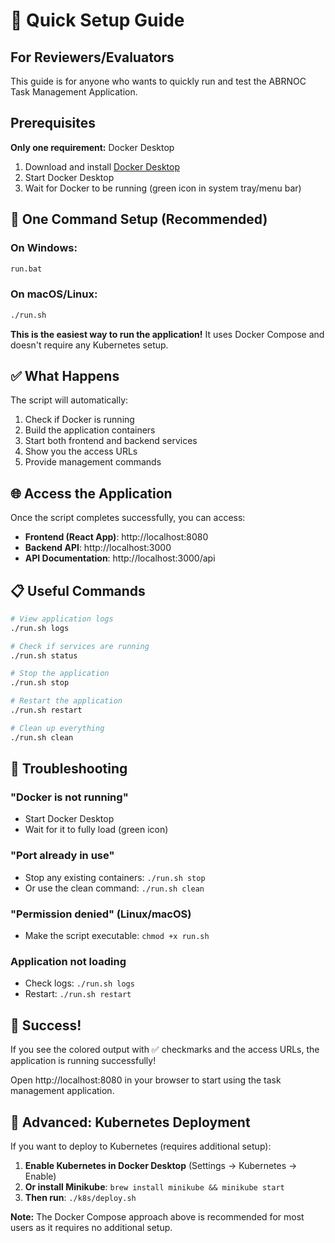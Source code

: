 # 🚀 Quick Setup Guide

## For Reviewers/Evaluators

This guide is for anyone who wants to quickly run and test the ABRNOC Task Management Application.

## Prerequisites

**Only one requirement:** Docker Desktop

1. Download and install [Docker Desktop](https://www.docker.com/products/docker-desktop)
2. Start Docker Desktop
3. Wait for Docker to be running (green icon in system tray/menu bar)

## 🎯 One Command Setup (Recommended)

### On Windows:
```cmd
run.bat
```

### On macOS/Linux:
```bash
./run.sh
```

**This is the easiest way to run the application!** It uses Docker Compose and doesn't require any Kubernetes setup.

## ✅ What Happens

The script will automatically:
1. Check if Docker is running
2. Build the application containers
3. Start both frontend and backend services
4. Show you the access URLs
5. Provide management commands

## 🌐 Access the Application

Once the script completes successfully, you can access:

- **Frontend (React App)**: http://localhost:8080
- **Backend API**: http://localhost:3000
- **API Documentation**: http://localhost:3000/api

## 📋 Useful Commands

```bash
# View application logs
./run.sh logs

# Check if services are running
./run.sh status

# Stop the application
./run.sh stop

# Restart the application
./run.sh restart

# Clean up everything
./run.sh clean
```

## 🐛 Troubleshooting

### "Docker is not running"
- Start Docker Desktop
- Wait for it to fully load (green icon)

### "Port already in use"
- Stop any existing containers: `./run.sh stop`
- Or use the clean command: `./run.sh clean`

### "Permission denied" (Linux/macOS)
- Make the script executable: `chmod +x run.sh`

### Application not loading
- Check logs: `./run.sh logs`
- Restart: `./run.sh restart`

## 🎉 Success!

If you see the colored output with ✅ checkmarks and the access URLs, the application is running successfully!

Open http://localhost:8080 in your browser to start using the task management application.

## 🔧 Advanced: Kubernetes Deployment

If you want to deploy to Kubernetes (requires additional setup):

1. **Enable Kubernetes in Docker Desktop** (Settings → Kubernetes → Enable)
2. **Or install Minikube**: `brew install minikube && minikube start`
3. **Then run**: `./k8s/deploy.sh`

**Note:** The Docker Compose approach above is recommended for most users as it requires no additional setup. 